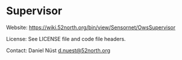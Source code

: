 Supervisor
==========

Website: https://wiki.52north.org/bin/view/Sensornet/OwsSupervisor

License: See LICENSE file and code file headers.

Contact: Daniel Nüst <d.nuest@52north.org>